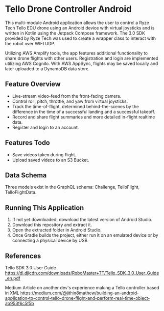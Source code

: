 # Tello Drone Controller Android

This multi-module Android application allows the user to control a Ryze Tech Tello EDU drone using an Android device with virtual joysticks and is written in Kotlin using the Jetpack Compose framework. The 3.0 SDK provided by Ryze Tech was used to create a wrapper class to interact with the robot over WIFI UDP.

Utilizing AWS Amplify tools, the app features additional functionality to share drone flights with other users. Registration and login are implemented utilizing AWS Cognito. With AWS AppSync, flights may be saved locally and later uploaded to a DynamoDB data store.

## Feature Overview

* Live-stream video-feed from the front-facing camera. 
* Control roll, pitch, throttle, and yaw from virtual joysticks.
* Track the time-of-flight, determined behind-the-scenes by the difference in the time of a successful landing and a successful takeoff.
* Record and share flight summaries and more detailed in-flight realtime data.
* Register and login to an account.

## Features Todo

* Save videos taken during flight.
* Upload saved videos to an S3 Bucket.

## Data Schema

Three models exist in the GraphQL schema: Challenge, TelloFlight, TelloFlightData.

## Running This Application

1. If not yet downloaded, download the latest version of Android Studio.
2. Download this repository and extract it.
3. Open the extracted folder in Android Studio.
4. Once Gradle builds the project, either run it on an emulated device or by connecting a physical device by USB.

## References
Tello SDK 3.0 User Guide
https://dl.djicdn.com/downloads/RoboMaster+TT/Tello_SDK_3.0_User_Guide_en.pdf 

Medium Article on another dev's experience making a Tello controller based in XML
https://medium.com/@jithin8mathew/building-an-android-application-to-control-tello-drone-flight-and-perform-real-time-object-ab953f6c5f5b
